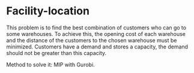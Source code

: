 # Facility-location
This problem is to find the best combination of customers who can go to some warehouses. To achieve this, the opening cost of each warehouse and the distance of the customers to the chosen warehouse must be minimized. Customers have a demand and stores a capacity, the demand should not be greater than this capacity.

Method to solve it: MIP with Gurobi.
